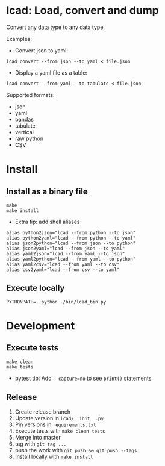 # lcad: Load, convert and dump

Convert any data type to any data type.

Examples:

* Convert json to yaml:
```
lcad convert --from json --to yaml < file.json
```

* Display a yaml file as a table:
```
lcad convert --from yaml --to tabulate < file.json
```

Supported formats:
* json
* yaml
* pandas
* tabulate
* vertical
* raw python
* CSV

# Install

## Install as a binary file

```
make
make install
```

* Extra tip: add shell aliases
```
alias python2json="lcad --from python --to json"
alias python2yaml="lcad --from python --to yaml"
alias json2python="lcad --from json --to python"
alias json2yaml="lcad --from json --to yaml"
alias yaml2json="lcad --from yaml --to json"
alias yaml2python="lcad --from yaml --to python"
alias yaml2csv="lcad --from yaml --to csv"
alias csv2yaml="lcad --from csv --to yaml"
```

## Execute locally

```
PYTHONPATH=. python ./bin/lcad_bin.py
```

# Development

## Execute tests

```
make clean
make tests
```

* pytest tip: Add `--capture=no` to see `print()` statements

## Release

1. Create release branch
1. Update version in `lcad/__init__.py`
1. Pin versions in `requirements.txt`
1. Execute tests with `make clean tests`
1. Merge into master
1. tag with `git tag ...`
1. push the work with `git push && git push --tags`
1. Install locally with `make install`
